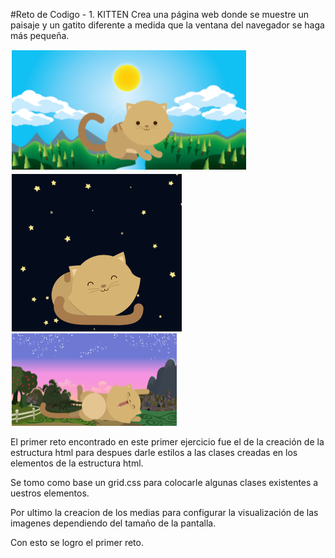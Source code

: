 #Reto de Codigo - 1. KITTEN
Crea una página web donde se muestre un paisaje y un gatito diferente a medida que la ventana del navegador se haga más pequeña.

![](assets/images/cat1.png)
![](assets/images/cat2.png)
![](assets/images/cat3.png)

El primer reto encontrado en este primer ejercicio fue el de la creación de la estructura html para despues darle estilos a las clases creadas en los elementos de la estructura html.

Se tomo como base un grid.css para colocarle algunas clases existentes a  uestros elementos.

Por ultimo la creacion de los medias para configurar la visualización de las imagenes dependiendo del tamaño de la pantalla.

Con esto se logro el primer reto.
